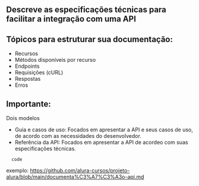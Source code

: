## Descreve as especificações técnicas para facilitar a integração com uma API

## Tópicos para estruturar sua documentação:
- Recursos
- Métodos disponíveis por recurso
- Endpoints
- Requisições (cURL)
- Respostas
- Erros

## Importante:
Dois modelos  
- Guia e casos de uso: Focados em apresentar a API e seus casos de uso, de acordo com as necessidades do desenvolvedor.
- Referência da API: Focados em apresentar a API de acordeo com suas especificações técnicas.

```
  code
```
exemplo: https://github.com/alura-cursos/projeto-alura/blob/main/documenta%C3%A7%C3%A3o-api.md
